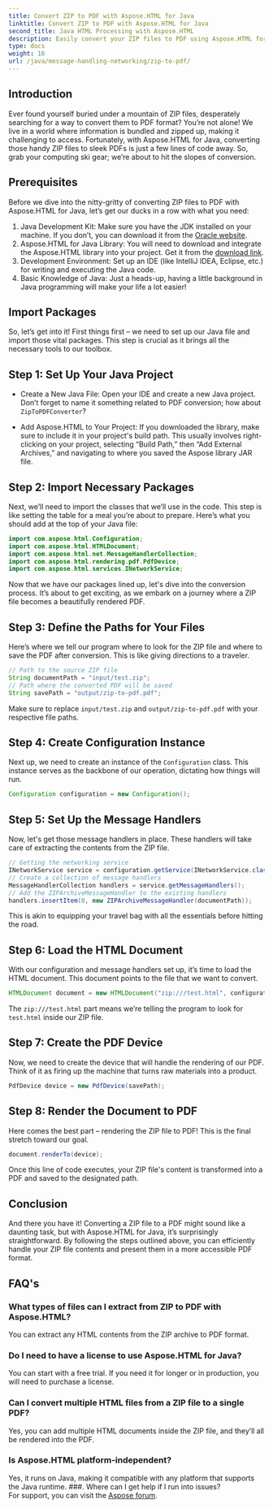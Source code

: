 ```yaml
---
title: Convert ZIP to PDF with Aspose.HTML for Java
linktitle: Convert ZIP to PDF with Aspose.HTML for Java
second_title: Java HTML Processing with Aspose.HTML
description: Easily convert your ZIP files to PDF using Aspose.HTML for Java with this step-by-step guide.
type: docs
weight: 16
url: /java/message-handling-networking/zip-to-pdf/
---
```

## Introduction
Ever found yourself buried under a mountain of ZIP files, desperately searching for a way to convert them to PDF format? You’re not alone! We live in a world where information is bundled and zipped up, making it challenging to access. Fortunately, with Aspose.HTML for Java, converting those handy ZIP files to sleek PDFs is just a few lines of code away. So, grab your computing ski gear; we’re about to hit the slopes of conversion.
## Prerequisites
Before we dive into the nitty-gritty of converting ZIP files to PDF with Aspose.HTML for Java, let’s get our ducks in a row with what you need:
1. Java Development Kit: Make sure you have the JDK installed on your machine. If you don’t, you can download it from the [Oracle website](https://www.oracle.com/java/technologies/javase-jdk11-downloads.html).
2. Aspose.HTML for Java Library: You will need to download and integrate the Aspose.HTML library into your project. Get it from the [download link](https://releases.aspose.com/html/java/).
3. Development Environment: Set up an IDE (like IntelliJ IDEA, Eclipse, etc.) for writing and executing the Java code.
4. Basic Knowledge of Java: Just a heads-up, having a little background in Java programming will make your life a lot easier!
## Import Packages
So, let’s get into it! First things first – we need to set up our Java file and import those vital packages. This step is crucial as it brings all the necessary tools to our toolbox. 
## Step 1: Set Up Your Java Project
- Create a New Java File: Open your IDE and create a new Java project. Don’t forget to name it something related to PDF conversion; how about `ZipToPDFConverter`?
  
- Add Aspose.HTML to Your Project: If you downloaded the library, make sure to include it in your project's build path. This usually involves right-clicking on your project, selecting “Build Path,” then “Add External Archives,” and navigating to where you saved the Aspose library JAR file.
## Step 2: Import Necessary Packages
Next, we’ll need to import the classes that we’ll use in the code. This step is like setting the table for a meal you’re about to prepare. Here’s what you should add at the top of your Java file:
```java
import com.aspose.html.Configuration;
import com.aspose.html.HTMLDocument;
import com.aspose.html.net.MessageHandlerCollection;
import com.aspose.html.rendering.pdf.PdfDevice;
import com.aspose.html.services.INetworkService;
```
Now that we have our packages lined up, let's dive into the conversion process. It’s about to get exciting, as we embark on a journey where a ZIP file becomes a beautifully rendered PDF. 
## Step 3: Define the Paths for Your Files
Here’s where we tell our program where to look for the ZIP file and where to save the PDF after conversion. This is like giving directions to a traveler.
```java
// Path to the source ZIP file
String documentPath = "input/test.zip";
// Path where the converted PDF will be saved
String savePath = "output/zip-to-pdf.pdf";
```
Make sure to replace `input/test.zip` and `output/zip-to-pdf.pdf` with your respective file paths.
## Step 4: Create Configuration Instance
Next up, we need to create an instance of the `Configuration` class. This instance serves as the backbone of our operation, dictating how things will run.
```java
Configuration configuration = new Configuration();
```
## Step 5: Set Up the Message Handlers
Now, let's get those message handlers in place. These handlers will take care of extracting the contents from the ZIP file. 
```java
// Getting the networking service
INetworkService service = configuration.getService(INetworkService.class);
// Create a collection of message handlers
MessageHandlerCollection handlers = service.getMessageHandlers();
// Add the ZIPArchiveMessageHandler to the existing handlers
handlers.insertItem(0, new ZIPArchiveMessageHandler(documentPath));
```
This is akin to equipping your travel bag with all the essentials before hitting the road.
## Step 6: Load the HTML Document
With our configuration and message handlers set up, it’s time to load the HTML document. This document points to the file that we want to convert.
```java
HTMLDocument document = new HTMLDocument("zip:///test.html", configuration);
```
The `zip:///test.html` part means we’re telling the program to look for `test.html` inside our ZIP file.
## Step 7: Create the PDF Device
Now, we need to create the device that will handle the rendering of our PDF. Think of it as firing up the machine that turns raw materials into a product.
```java
PdfDevice device = new PdfDevice(savePath);
```
## Step 8: Render the Document to PDF
Here comes the best part – rendering the ZIP file to PDF! This is the final stretch toward our goal.
```java
document.renderTo(device);
```
Once this line of code executes, your ZIP file's content is transformed into a PDF and saved to the designated path.
## Conclusion
And there you have it! Converting a ZIP file to a PDF might sound like a daunting task, but with Aspose.HTML for Java, it’s surprisingly straightforward. By following the steps outlined above, you can efficiently handle your ZIP file contents and present them in a more accessible PDF format.
## FAQ's
### What types of files can I extract from ZIP to PDF with Aspose.HTML?  
You can extract any HTML contents from the ZIP archive to PDF format.
### Do I need to have a license to use Aspose.HTML for Java?  
You can start with a free trial. If you need it for longer or in production, you will need to purchase a license.
### Can I convert multiple HTML files from a ZIP file to a single PDF?  
Yes, you can add multiple HTML documents inside the ZIP file, and they’ll all be rendered into the PDF.
### Is Aspose.HTML platform-independent?  
Yes, it runs on Java, making it compatible with any platform that supports the Java runtime.
###. Where can I get help if I run into issues?  
For support, you can visit the [Aspose forum](https://forum.aspose.com/c/html/29).
